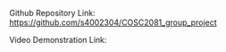 Github Repository Link: https://github.com/s4002304/COSC2081_group_project

Video Demonstration Link: 